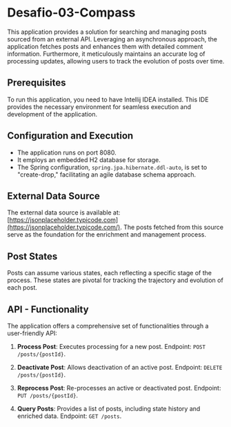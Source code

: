 # Desafio-03-Compass

This application provides a solution for searching and managing posts sourced from an external API. Leveraging an asynchronous approach, the application fetches posts and enhances them with detailed comment information. Furthermore, it meticulously maintains an accurate log of processing updates, allowing users to track the evolution of posts over time.

## Prerequisites

To run this application, you need to have Intellij IDEA installed. This IDE provides the necessary environment for seamless execution and development of the application.

## Configuration and Execution

- The application runs on port 8080.
- It employs an embedded H2 database for storage.
- The Spring configuration, `spring.jpa.hibernate.ddl-auto`, is set to "create-drop," facilitating an agile database schema approach.
  

## External Data Source

The external data source is available at: [https://jsonplaceholder.typicode.com](https://jsonplaceholder.typicode.com/). The posts fetched from this source serve as the foundation for the enrichment and management process.

## Post States

Posts can assume various states, each reflecting a specific stage of the process. These states are pivotal for tracking the trajectory and evolution of each post.

## API - Functionality

The application offers a comprehensive set of functionalities through a user-friendly API:

1. **Process Post**: Executes processing for a new post. Endpoint: `POST /posts/{postId}`.

2. **Deactivate Post**: Allows deactivation of an active post. Endpoint: `DELETE /posts/{postId}`.

3. **Reprocess Post**: Re-processes an active or deactivated post. Endpoint: `PUT /posts/{postId}`.

4. **Query Posts**: Provides a list of posts, including state history and enriched data. Endpoint: `GET /posts`.

